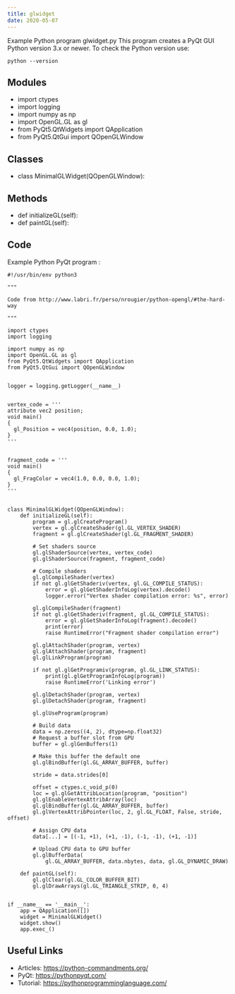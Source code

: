 ```yaml
---
title: glwidget
date: 2020-05-07
---
```

Example Python program glwidget.py
This program creates a PyQt GUI
Python version 3.x or newer.
To check the Python version use:

    python --version

## Modules

* import ctypes
* import logging
* import numpy as np
* import OpenGL.GL as gl
* from PyQt5.QtWidgets import QApplication
* from PyQt5.QtGui import QOpenGLWindow

## Classes

* class MinimalGLWidget(QOpenGLWindow):

## Methods

* def initializeGL(self):
* def paintGL(self):

## Code

Example Python PyQt program :

    #!/usr/bin/env python3
    
    """
    
    Code from http://www.labri.fr/perso/nrougier/python-opengl/#the-hard-way
    
    """
    
    import ctypes
    import logging
    
    import numpy as np
    import OpenGL.GL as gl
    from PyQt5.QtWidgets import QApplication
    from PyQt5.QtGui import QOpenGLWindow
    
    
    logger = logging.getLogger(__name__)
    
    
    vertex_code = '''
    attribute vec2 position;
    void main()
    {
      gl_Position = vec4(position, 0.0, 1.0);
    }
    '''
    
    
    fragment_code = '''
    void main()
    {
      gl_FragColor = vec4(1.0, 0.0, 0.0, 1.0);
    }
    '''
    
    
    class MinimalGLWidget(QOpenGLWindow):
        def initializeGL(self):
            program = gl.glCreateProgram()
            vertex = gl.glCreateShader(gl.GL_VERTEX_SHADER)
            fragment = gl.glCreateShader(gl.GL_FRAGMENT_SHADER)
    
            # Set shaders source
            gl.glShaderSource(vertex, vertex_code)
            gl.glShaderSource(fragment, fragment_code)
    
            # Compile shaders
            gl.glCompileShader(vertex)
            if not gl.glGetShaderiv(vertex, gl.GL_COMPILE_STATUS):
                error = gl.glGetShaderInfoLog(vertex).decode()
                logger.error("Vertex shader compilation error: %s", error)
    
            gl.glCompileShader(fragment)
            if not gl.glGetShaderiv(fragment, gl.GL_COMPILE_STATUS):
                error = gl.glGetShaderInfoLog(fragment).decode()
                print(error)
                raise RuntimeError("Fragment shader compilation error")
    
            gl.glAttachShader(program, vertex)
            gl.glAttachShader(program, fragment)
            gl.glLinkProgram(program)
    
            if not gl.glGetProgramiv(program, gl.GL_LINK_STATUS):
                print(gl.glGetProgramInfoLog(program))
                raise RuntimeError('Linking error')
    
            gl.glDetachShader(program, vertex)
            gl.glDetachShader(program, fragment)
    
            gl.glUseProgram(program)
    
            # Build data
            data = np.zeros((4, 2), dtype=np.float32)
            # Request a buffer slot from GPU
            buffer = gl.glGenBuffers(1)
    
            # Make this buffer the default one
            gl.glBindBuffer(gl.GL_ARRAY_BUFFER, buffer)
    
            stride = data.strides[0]
    
            offset = ctypes.c_void_p(0)
            loc = gl.glGetAttribLocation(program, "position")
            gl.glEnableVertexAttribArray(loc)
            gl.glBindBuffer(gl.GL_ARRAY_BUFFER, buffer)
            gl.glVertexAttribPointer(loc, 2, gl.GL_FLOAT, False, stride, offset)
    
            # Assign CPU data
            data[...] = [(-1, +1), (+1, -1), (-1, -1), (+1, -1)]
    
            # Upload CPU data to GPU buffer
            gl.glBufferData(
                gl.GL_ARRAY_BUFFER, data.nbytes, data, gl.GL_DYNAMIC_DRAW)
    
        def paintGL(self):
            gl.glClear(gl.GL_COLOR_BUFFER_BIT)
            gl.glDrawArrays(gl.GL_TRIANGLE_STRIP, 0, 4)
    
    
    if __name__ == '__main__':
        app = QApplication([])
        widget = MinimalGLWidget()
        widget.show()
        app.exec_()
    

## Useful Links

- Articles: https://python-commandments.org/
- PyQt: https://pythonpyqt.com/
- Tutorial: https://pythonprogramminglanguage.com/
